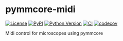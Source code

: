 # pymmcore-midi

[![License](https://img.shields.io/pypi/l/pymmcore-midi.svg?color=green)](https://github.com/pymmcore-plus/pymmcore-midi/raw/main/LICENSE)
[![PyPI](https://img.shields.io/pypi/v/pymmcore-midi.svg?color=green)](https://pypi.org/project/pymmcore-midi)
[![Python Version](https://img.shields.io/pypi/pyversions/pymmcore-midi.svg?color=green)](https://python.org)
[![CI](https://github.com/pymmcore-plus/pymmcore-midi/actions/workflows/ci.yml/badge.svg)](https://github.com/pymmcore-plus/pymmcore-midi/actions/workflows/ci.yml)
[![codecov](https://codecov.io/gh/pymmcore-plus/pymmcore-midi/branch/main/graph/badge.svg)](https://codecov.io/gh/pymmcore-plus/pymmcore-midi)

Midi control for microscopes using pymmcore
